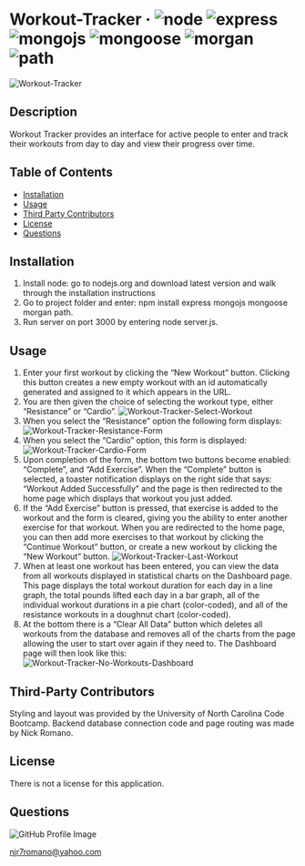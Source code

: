 # Workout-Tracker &middot; ![node](https://img.shields.io/badge/node-12.16.2-blue) ![express](https://img.shields.io/badge/express-4.16.3-blue) ![mongojs](https://img.shields.io/badge/mongojs-3.1.0-blue) ![mongoose](https://img.shields.io/badge/mongoose-5.3.16-blue) ![morgan](https://img.shields.io/badge/morgan-1.9.1-blue) ![path](https://img.shields.io/badge/path-0.12.7-blue) 

![Workout-Tracker](/images/Workout-Tracker.png) 

## Description 
Workout Tracker provides an interface for active people to enter and track their workouts from day to day and view their progress over time. 

## Table of Contents 
* [Installation](#installation) 
* [Usage](#usage) 
* [Third Party Contributors](#third-party) 
* [License](#license) 
* [Questions](#questions) 
 
## Installation 
1.  Install node: go to nodejs.org and download latest version and walk through the installation instructions  
2.  Go to project folder and enter: npm install express mongojs mongoose morgan path.  
3.  Run server on port 3000 by entering node server.js.  
 
## Usage 
1.  Enter your first workout by clicking the “New Workout” button. Clicking this button creates a new empty workout with an id automatically generated and assigned to it which appears in the URL.  
2.  You are then given the choice of selecting the workout type, either “Resistance” or “Cardio”.  ![Workout-Tracker-Select-Workout](/images/Workout-Tracker-Select-Workout.png)   
3.  When you select the “Resistance” option the following form displays: ![Workout-Tracker-Resistance-Form](/images/Workout-Tracker-Resistance-Form.png)  
4.  When you select the “Cardio” option, this form is displayed: ![Workout-Tracker-Cardio-Form](/images/Workout-Tracker-Cardio-Form.png) 
5.  Upon completion of the form, the bottom two buttons become enabled: “Complete”, and “Add Exercise”. When the “Complete” button is selected, a toaster notification displays on the right side that says: “Workout Added Successfully” and the page is then redirected to the home page which displays that workout you just added.  
6.  If the “Add Exercise” button is pressed, that exercise is added to the workout and the form is cleared, giving you the ability to enter another exercise for that workout. When you are redirected to the home page, you can then add more exercises to that workout by clicking the “Continue Workout” button, or create a new workout by clicking the “New Workout” button. ![Workout-Tracker-Last-Workout](/images/Workout-Tracker-Last-Workout.png)  
7.  When at least one workout has been entered, you can view the data from all workouts displayed in statistical charts on the Dashboard page. This page displays the total workout duration for each day in a line graph, the total pounds lifted each day in a bar graph, all of the individual workout durations in a pie chart (color-coded), and all of the resistance workouts in a doughnut chart (color-coded).  
8.  At the bottom there is a “Clear All Data” button which deletes all workouts from the database and removes all of the charts from the page allowing the user to start over again if they need to. The Dashboard page will then look like this: ![Workout-Tracker-No-Workouts-Dashboard](/images/Workout-Tracker-No-Workouts-Dashboard.png) 
 

## Third-Party Contributors 
Styling and layout was provided by the University of North Carolina Code Bootcamp. Backend database connection code and page routing was made by Nick Romano. 

## License 
There is not a license for this application. 

## Questions 
![GitHub Profile Image](https://avatars.githubusercontent.com/u/6642173?) 

 njr7romano@yahoo.com